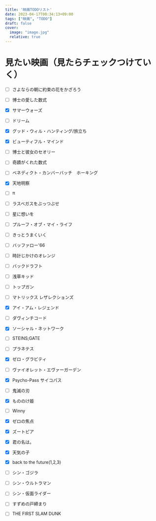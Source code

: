 ```yaml
---
title: '映画TODOリスト'
date: 2023-04-17T00:34:13+09:00
tags: ["映画", "TODO"]
draft: false
cover:
  image: "image.jpg"
  relative: true
---
```


# 見たい映画（見たらチェックつけていく）
- [ ] さよならの朝に約束の花をかざろう
- [ ] 博士の愛した数式
- [x] サマーウォーズ
- [ ] ドリーム
- [x] グッド・ウィル・ハンティング/旅立ち
- [x] ビューティフル・マインド
- [ ] 博士と彼女のセオリー
- [ ] 奇蹟がくれた数式
- [ ] ベネディクト・カンバーバッチ　ホーキング
- [x] 天地明察
- [ ] π
- [ ] ラスベガスをぶっつぶせ
- [ ] 星に想いを
- [ ] プルーフ・オブ・マイ・ライフ
- [ ] きっとうまくいく
- [ ] バッファロー'66
- [ ] 時計じかけのオレンジ
- [ ] バックドラフト
- [ ] 浅草キッド
- [ ] トップガン
- [ ] マトリックス レザレクションズ
- [x] アイ・アム・レジェンド
- [ ] ダヴィンチコード
- [x] ソーシャル・ネットワーク
- [ ] STEINS;GATE
- [ ] プラネテス
- [x] ゼロ・グラビティ
- [ ] ヴァイオレット・エヴァーガーデン
- [x] Psycho-Pass サイコパス
- [ ] 鬼滅の刃
- [x] もののけ姫
- [ ] Winny
- [x] ゼロの焦点
- [x] ズートピア
- [x] 君の名は。
- [x] 天気の子
- [x] back to the future(1,2,3)
- [ ] シン・ゴジラ
- [ ] シン・ウルトラマン
- [ ] シン・仮面ライダー
- [ ] すずめの戸締まり
- [ ] THE FIRST SLAM DUNK


